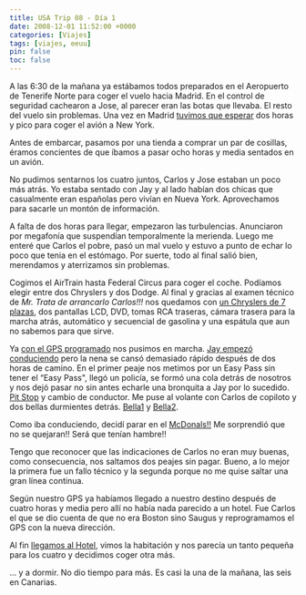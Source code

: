 ```yaml
---
title: USA Trip 08 - Día 1
date: 2008-12-01 11:52:00 +0000
categories: [Viajes]
tags: [viajes, eeuu]
pin: false
toc: false
---
```

A las 6:30 de la mañana ya estábamos todos preparados en el Aeropuerto de Tenerife Norte para coger el vuelo hacia Madrid. En el control de seguridad cachearon a Jose, al parecer eran las botas que llevaba. El resto del vuelo sin problemas. Una vez en Madrid [tuvimos que esperar](https://drive.google.com/file/d/1V1JwpsGEcTaL1VfdsKtwJFy4f-4_BRlN/view) dos horas y pico para coger el avión a New York.

Antes de embarcar, pasamos por una tienda a comprar un par de cosillas, éramos concientes de que íbamos a pasar ocho horas y media sentados en un avión.

No pudimos sentarnos los cuatro juntos, Carlos y Jose estaban un poco más atrás. Yo estaba sentado con Jay y al lado habían dos chicas que casualmente eran españolas pero vivían en Nueva York. Aprovechamos para sacarle un montón de información.

A falta de dos horas para llegar, empezaron las turbulencias. Anunciaron por megafonía que suspendían temporalmente la merienda. Luego me enteré que Carlos el pobre, pasó un mal vuelo y estuvo a punto de echar lo poco que tenia en el estómago. Por suerte, todo al final salió bien, merendamos y aterrizamos sin problemas.

Cogimos el AirTrain hasta Federal Circus para coger el coche. Podíamos elegir entre dos Chryslers y dos Dodge. Al final y gracias al examen técnico de *Mr. Trata de arrancarlo Carlos!!!* nos quedamos con [un Chryslers de 7 plazas](https://drive.google.com/file/d/1RZ3k9p6tck2DVZkB_o9fmw2C8iqurou0/view), dos pantallas LCD, DVD, tomas RCA traseras, cámara trasera para la marcha atrás, automático y secuencial de gasolina y una espátula que aun no sabemos para que sirve.

Ya [con el GPS programado](https://drive.google.com/file/d/1x99wP3TmDXNf2JpAlXNUEMgaR0JAShSx/view) nos pusimos en marcha. [Jay empezó conduciendo](https://drive.google.com/file/d/1RDtseATPO4AnjFgsZvlPXFW9PCp6Ct7g/view) pero la nena se cansó demasiado rápido después de dos horas de camino. En el primer peaje nos metimos por un Easy Pass sin tener el “Easy Pass", llegó un policía, se formó una cola detrás de nosotros y nos dejó pasar no sin antes echarle una bronquita a Jay por lo sucedido. [Pit Stop](https://drive.google.com/file/d/1oOzPsQPET1xFi-MfInXeeDSsBzbBwjfi/view) y cambio de conductor. Me puse al volante con Carlos de copiloto y dos bellas durmientes detrás. [Bella1](https://drive.google.com/file/d/1orwWkhrJth-wr983UtRyw3B2mcoI5Z_5/view) y [Bella2](https://drive.google.com/file/d/1CxE1hXfk_NPKVNgOsiY1OdVxYclu0oXr/view).

Como iba conduciendo, decidí parar en el [McDonals!!](https://drive.google.com/file/d/1-bVS2cqSoCPelu8fiAkjD2YiIhXDM8Pp/view) Me sorprendió que no se quejaran!! Será que tenían hambre!!

Tengo que reconocer que las indicaciones de Carlos no eran muy buenas, como consecuencia, nos saltamos dos peajes sin pagar. Bueno, a lo mejor la primera fue un fallo técnico y la segunda porque no me quise saltar una gran línea continua.

Según nuestro GPS ya habíamos llegado a nuestro destino después de cuatro horas y media pero allí no había nada parecido a un hotel. Fue Carlos el que se dio cuenta de que no era Boston sino Saugus y reprogramamos el GPS con la nueva dirección.

Al fin [llegamos al Hotel](https://drive.google.com/file/d/1IIhoO8FSZIbc85tOxIuo6Ar0MOxOpifv/view), vimos la habitación y nos parecía un tanto pequeña para los cuatro y decidimos coger otra más.

… y a dormir. No dio tiempo para más. Es casi la una de la mañana, las seis en Canarias.